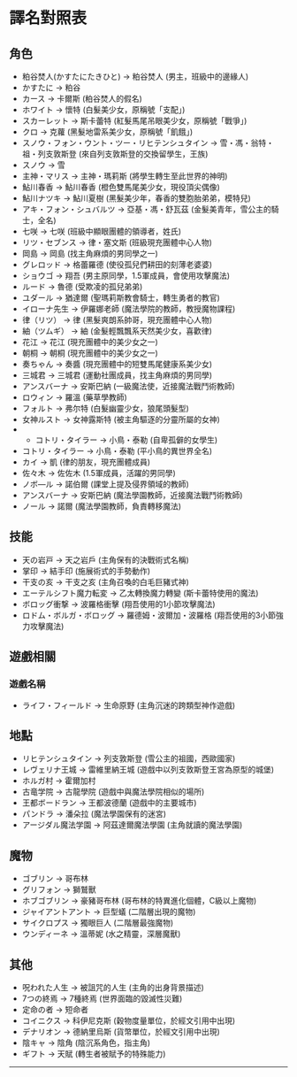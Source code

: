 # 譯名對照表

## 角色
- 粕谷焚人(かすたにたきひと) → 粕谷焚人 (男主，班級中的邊緣人)
- かすたに → 粕谷
- カース → 卡爾斯 (粕谷焚人的假名)
- ホワイト → 懷特 (白髮美少女，原稱號「支配」)
- スカーレット → 斯卡蕾特 (紅髮馬尾吊眼美少女，原稱號「戰爭」)
- クロ → 克蘿 (黑髮地雷系美少女，原稱號「飢餓」)
- スノウ・フォン・ウント・ツー・リヒテンシュタイン → 雪・馮・翁特・祖・列支敦斯登 (來自列支敦斯登的交換留學生，王族)
- スノウ → 雪
- 主神・マリス → 主神・瑪莉斯 (將學生轉生至此世界的神明)
- 鮎川春香 → 鮎川春香 (橙色雙馬尾美少女，現役頂尖偶像)
- 鮎川ナツキ → 鮎川夏樹 (黑髮美少年，春香的雙胞胎弟弟，模特兒)
- アキ・フォン・シュバルツ → 亞基・馮・舒瓦茲 (金髮美青年，雪公主的騎士，全名)
- 七咲 → 七咲 (班級中顯眼團體的領導者，姓氏)
- リツ・セブンス → 律・塞文斯 (班級現充團體中心人物)
- 岡島 → 岡島 (找主角麻煩的男同學之一)
- グレロッド → 格蕾羅德 (使役孤兒們耕田的刻薄老婆婆)
- ショウゴ → 翔吾 (男主原同學，1.5軍成員，會使用攻擊魔法)
- ルード → 魯德 (受欺凌的孤兒弟弟)
- ユダール → 猶達爾 (聖瑪莉斯教會騎士，轉生勇者的教官)
- イローナ先生 → 伊羅娜老師 (魔法學院的教師，教授魔物課程)
- 律（リツ） → 律 (黑髮爽朗系帥哥，現充團體中心人物)
- 紬（ツムギ） → 紬 (金髮輕飄飄系天然美少女，喜歡律)
- 花江 → 花江 (現充團體中的美少女之一)
- 朝桐 → 朝桐 (現充團體中的美少女之一)
- 奏ちゃん → 奏醬 (現充團體中的短雙馬尾健康系美少女)
- 三城君 → 三城君 (運動社團成員，找主角麻煩的男同學)
- アンスバーナ → 安斯巴納 (一級魔法使，近接魔法戰鬥術教師)
- ロウィン → 羅溫 (藥草學教師)
- フォルト → 弗尔特 (白髮幽靈少女，狼尾頭髮型)
- 女神ルスト → 女神露斯特 (被主角驅逐的分靈所屬的女神)
- - コトリ・タイラー → 小鳥・泰勒 (自卑孤僻的女學生)
- コトリ・タイラー → 小鳥・泰勒 (平小鳥的異世界全名)
- カイ → 凱 (律的朋友，現充團體成員)
- 佐々木 → 佐佐木 (1.5軍成員，活躍的男同學)
- ノボ―ル → 諾伯爾 (課堂上提及侵界領域的教師)
- アンスバーナ → 安斯巴納 (魔法學園教師，近接魔法戰鬥術教師)
- ノール → 諾爾 (魔法學園教師，負責轉移魔法)

## 技能
- 天の岩戸 → 天之岩戶 (主角保有的決戰術式名稱)
- 掌印 → 結手印 (施展術式的手勢動作)
- 干支の亥 → 干支之亥 (主角召喚的白毛巨豬式神)
- エーテルシフト魔力転変 → 乙太轉換魔力轉變 (斯卡蕾特使用的魔法)
- ボロッグ衝撃 → 波羅格衝擊 (翔吾使用的1小節攻擊魔法)
- ロドム・ボルガ・ボロッグ → 羅德姆・波爾加・波羅格 (翔吾使用的3小節強力攻擊魔法)

## 遊戲相關
### 遊戲名稱
- ライフ・フィールド → 生命原野 (主角沉迷的跨類型神作遊戲)

## 地點
- リヒテンシュタイン → 列支敦斯登 (雪公主的祖國，西歐國家)
- レヴェリナ王城 → 雷維里納王城 (遊戲中以列支敦斯登王宮為原型的城堡)
- ホルガ村 → 霍爾加村
- 古竜学院 → 古龍學院 (遊戲中與魔法學院相似的場所)
- 王都ボードラン → 王都波德蘭 (遊戲中的主要城市)
- パンドラ → 潘朵拉 (魔法學園保有的迷宮)
- アージダル魔法学園 → 阿茲達爾魔法學園 (主角就讀的魔法學園)

## 魔物
- ゴブリン → 哥布林
- グリフォン → 獅鷲獸
- ホブゴブリン → 豪豬哥布林 (哥布林的特異進化個體，C級以上魔物)
- ジャイアントアント → 巨型蟻 (二階層出現的魔物)
- サイクロプス → 獨眼巨人 (二階層最強魔物)
- ウンディーネ → 溫蒂妮 (水之精靈，深層魔獸)

## 其他
- 呪われた人生 → 被詛咒的人生 (主角的出身背景描述)
- 7つの終焉 → 7種終焉 (世界面臨的毀滅性災難)
- 定命の者 → 短命者
- コイニクス → 科伊尼克斯 (穀物度量單位，於經文引用中出現)
- デナリオン → 德納里烏斯 (貨幣單位，於經文引用中出現)
- 陰キャ → 陰角 (陰沉系角色，指主角)
- ギフト → 天賦 (轉生者被賦予的特殊能力)

---